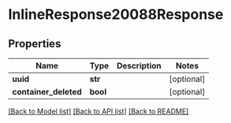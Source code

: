 # InlineResponse20088Response

## Properties
Name | Type | Description | Notes
------------ | ------------- | ------------- | -------------
**uuid** | **str** |  | [optional] 
**container_deleted** | **bool** |  | [optional] 

[[Back to Model list]](../README.md#documentation-for-models) [[Back to API list]](../README.md#documentation-for-api-endpoints) [[Back to README]](../README.md)


